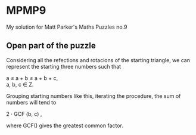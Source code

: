 # MPMP9

My solution for Matt Parker's Maths Puzzles no.9  

## Open part of the puzzle

Considering all the refections and rotacions of the starting triangle, we can represent
the starting three numbers such that

a ≤ a + b ≤ a + b + c,  
a, b, c ∈ Z.

Grouping starting numbers like this, iterating the procedure, the sum of numbers will
tend to

2 · GCF (b, c) ,

where GCF() gives the greatest common factor.
